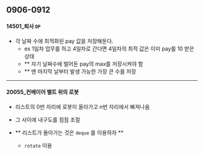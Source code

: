 ## 0906-0912



#### 14501_퇴사  `DP`

-  각 날짜 수에 최적화된 pay 값을 저장해둔다. 
   -  ex 1일차 업무를 하고 4일차로 간다면 4일차의 최적 값은 이미 pay를 10 받은 상태 
   -  ** 자기 날짜수에 벌어둔 pay의 max를 저장시켜야 함 
   -  ** 맨 마지막 날부터 발생 가능한 가장 큰 수를 저장 

<hr>

#### 20055_컨베이어 벨트 위의 로봇


- 리스트의 0번 자리에 로봇이 올라가고 n번 자리에서 빠져나옴 
- 그 사이에 내구도를 점점 조절 
- ** 리스트가 돌아가는 것은 `deque` 를 이용하자 ** 

  - `rotate` 이용 
